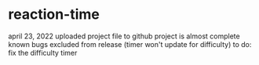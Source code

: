 # reaction-time

april 23, 2022
uploaded project file to github
project is almost complete
known bugs excluded from release (timer won't update for difficulty)
to do:
  fix the difficulty timer
